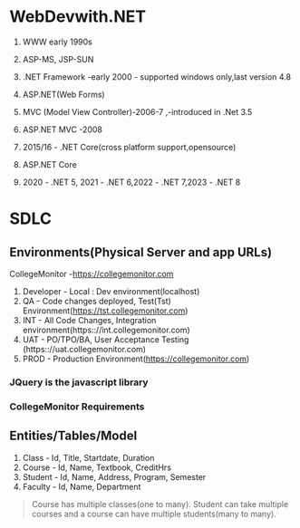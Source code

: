 # WebDevwith.NET
1. WWW early 1990s
2. ASP-MS, JSP-SUN
3. .NET Framework -early 2000 - supported windows only,last version 4.8
4. ASP.NET(Web Forms)
5. MVC (Model View Controller)-2006-7 ,-introduced in .Net 3.5
6. ASP.NET MVC -2008

7. 2015/16 - .NET Core(cross  platform support,opensource)
8. ASP.NET Core
9. 2020 - .NET 5, 2021 - .NET 6,2022 - .NET 7,2023 - .NET 8

# SDLC
## Environments(Physical Server and app URLs)
CollegeMonitor -https://collegemonitor.com

1. Developer - Local : Dev environment(localhost)
2. QA - Code changes deployed, Test(Tst) Environment(https://tst.collegemonitor.com)
3. INT - All Code Changes, Integration environment(https:://int.collegemonitor.com)
4. UAT - PO/TPO/BA, User Acceptance Testing (https:://uat.collegemonitor.com)
5. PROD - Production Environment(https://collegemonitor.com)

### JQuery is the javascript library 

### CollegeMonitor Requirements

## Entities/Tables/Model
1. Class - Id, Title, Startdate, Duration
2. Course - Id, Name, Textbook, CreditHrs
3. Student - Id, Name, Address, Program, Semester
4. Faculty - Id, Name, Department

>Course has multiple classes(one to many). 
>Student can take multiple courses and a course  can have multiple students(many to    many).
>